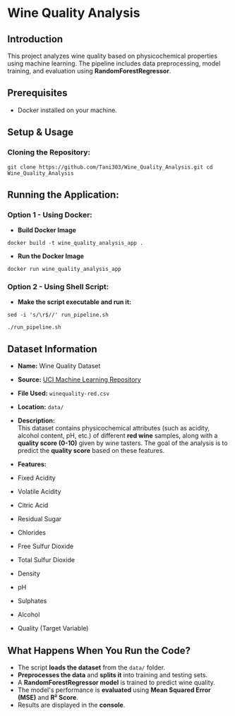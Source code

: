 # Wine Quality Analysis

## Introduction
This project analyzes wine quality based on physicochemical properties using machine learning. The pipeline includes data preprocessing, model training, and evaluation using **RandomForestRegressor**.

## Prerequisites
- Docker installed on your machine.

## Setup & Usage

### Cloning the Repository:
```
git clone https://github.com/Tani303/Wine_Quality_Analysis.git cd Wine_Quality_Analysis
```

## Running the Application:

### Option 1 - Using Docker:
- **Build Docker Image**
```
docker build -t wine_quality_analysis_app .
```
- **Run the Docker Image**
```
docker run wine_quality_analysis_app
```

### Option 2 - Using Shell Script:
- **Make the script executable and run it:**
```
sed -i 's/\r$//' run_pipeline.sh
```
```
./run_pipeline.sh
```

## Dataset Information
- **Name:** Wine Quality Dataset  
- **Source:** [UCI Machine Learning Repository](https://archive.ics.uci.edu/ml/datasets/wine+quality)  
- **File Used:** `winequality-red.csv`  
- **Location:** `data/`  
- **Description:**  
This dataset contains physicochemical attributes (such as acidity, alcohol content, pH, etc.) of different **red wine** samples, along with a **quality score (0-10)** given by wine tasters. The goal of the analysis is to predict the **quality score** based on these features.

- **Features:**
- Fixed Acidity
- Volatile Acidity
- Citric Acid
- Residual Sugar
- Chlorides
- Free Sulfur Dioxide
- Total Sulfur Dioxide
- Density
- pH
- Sulphates
- Alcohol
- Quality (Target Variable)

## What Happens When You Run the Code?
- The script **loads the dataset** from the `data/` folder.
- **Preprocesses the data** and **splits it** into training and testing sets.
- A **RandomForestRegressor model** is trained to predict wine quality.
- The model's performance is **evaluated** using **Mean Squared Error (MSE)** and **R² Score**.
- Results are displayed in the **console**.
